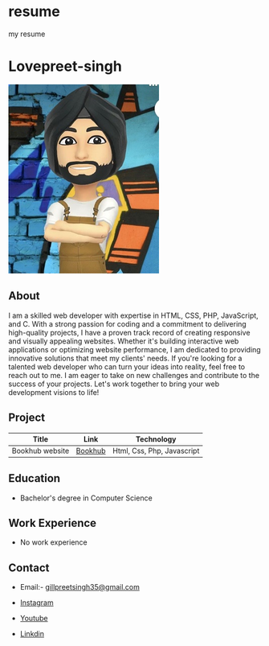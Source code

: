 # resume
my resume

# Lovepreet-singh
![Profile Pic](https://github.com/Lovepreet-G/resume/blob/main/_readme/profile-pic-lovepreet.jpg)


## About
I am a skilled web developer with expertise in HTML, CSS, PHP, JavaScript, and C. With a strong passion for coding and a commitment to delivering high-quality projects, I have a proven track record of creating responsive and visually appealing websites. Whether it's building interactive web applications or optimizing website performance, I am dedicated to providing innovative solutions that meet my clients' needs. If you're looking for a talented web developer who can turn your ideas into reality, feel free to reach out to me. I am eager to take on new challenges and contribute to the success of your projects. Let's work together to bring your web development visions to life!

## Project

|Title|Link|Technology|
|-----|----|----------|
|Bookhub website|[Bookhub](https://github.com/Lovepreet-G/Book-Selling-Website)|Html, Css, Php, Javascript|


## Education
- Bachelor's degree in Computer Science

## Work Experience
- No work experience

## Contact

- Email:- gillpreetsingh35@gmail.com

- [Instagram](https://instagram.com/lovepreett.gilll?igshid=MjEwN2IyYWYwYw==)

- [Youtube](https://youtube.com/@Rivalers4)

- [Linkdin](https://www.linkedin.com/in/lovepreet-singh-b1771718a)




